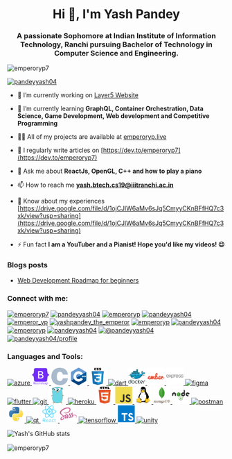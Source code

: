<h1 align="center">Hi 👋, I'm Yash Pandey</h1>
<h3 align="center">A passionate Sophomore at Indian Institute of Information Technology, Ranchi pursuing Bachelor of Technology in Computer Science and Engineering.</h3>

<p align="left"> <img src="https://komarev.com/ghpvc/?username=emperoryp7&label=Profile%20views&color=0e75b6&style=flat" alt="emperoryp7" /> </p>

<p align="left"> <a href="https://twitter.com/pandeyyash04" target="blank"><img src="https://img.shields.io/twitter/follow/pandeyyash04?logo=twitter&style=for-the-badge" alt="pandeyyash04" /></a> </p>

- 🔭 I’m currently working on [Layer5 Website](https://github.com/layer5io/layer5)

- 🌱 I’m currently learning **GraphQL, Container Orchestration, Data Science, Game Development, Web development and Competitive Programming**

- 👨‍💻 All of my projects are available at [emperoryp.live](https://emperoryp.live/)

- 📝 I regularly write articles on [https://dev.to/emperoryp7](https://dev.to/emperoryp7)

- 💬 Ask me about **ReactJs, OpenGL, C++ and how to play a piano**

- 📫 How to reach me **yash.btech.cs19@iiitranchi.ac.in**

- 📄 Know about my experiences [https://drive.google.com/file/d/1ojCJlW6aMv6sJq5CmyyCKnBFfHQ7c3xk/view?usp=sharing](https://drive.google.com/file/d/1ojCJlW6aMv6sJq5CmyyCKnBFfHQ7c3xk/view?usp=sharing)

- ⚡ Fun fact **I am a YouTuber and a Pianist! Hope you'd like my videos! :wink:**

### Blogs posts
<!-- BLOG-POST-LIST:START -->
- [Web Development Roadmap for beginners](https://dev.to/emperoryp7/web-development-roadmap-for-beginners-3p53)
<!-- BLOG-POST-LIST:END -->

<h3 align="left">Connect with me:</h3>
<p align="left">
<a href="https://dev.to/emperoryp7" target="blank"><img align="center" src="https://cdn.jsdelivr.net/npm/simple-icons@3.0.1/icons/dev-dot-to.svg" alt="emperoryp7" height="30" width="40" /></a>
<a href="https://twitter.com/pandeyyash04" target="blank"><img align="center" src="https://cdn.jsdelivr.net/npm/simple-icons@3.0.1/icons/twitter.svg" alt="pandeyyash04" height="30" width="40" /></a>
<a href="https://linkedin.com/in/emperoryp" target="blank"><img align="center" src="https://cdn.jsdelivr.net/npm/simple-icons@3.0.1/icons/linkedin.svg" alt="emperoryp" height="30" width="40" /></a>
<a href="https://fb.com/pandeyyash04" target="blank"><img align="center" src="https://cdn.jsdelivr.net/npm/simple-icons@3.0.1/icons/facebook.svg" alt="pandeyyash04" height="30" width="40" /></a>
<a href="https://instagram.com/emperor_yp" target="blank"><img align="center" src="https://cdn.jsdelivr.net/npm/simple-icons@3.0.1/icons/instagram.svg" alt="emperor_yp" height="30" width="40" /></a>
<a href="https://www.youtube.com/c/yashpandey_the_emperor" target="blank"><img align="center" src="https://cdn.jsdelivr.net/npm/simple-icons@3.0.1/icons/youtube.svg" alt="yashpandey_the_emperor" height="30" width="40" /></a>
<a href="https://www.codechef.com/users/emperoryp" target="blank"><img align="center" src="https://cdn.jsdelivr.net/npm/simple-icons@3.1.0/icons/codechef.svg" alt="emperoryp" height="30" width="40" /></a>
<a href="https://www.hackerrank.com/pandeyyash04" target="blank"><img align="center" src="https://cdn.jsdelivr.net/npm/simple-icons@3.0.1/icons/hackerrank.svg" alt="pandeyyash04" height="30" width="40" /></a>
<a href="https://codeforces.com/profile/emperoryp" target="blank"><img align="center" src="https://cdn.jsdelivr.net/npm/simple-icons@3.0.1/icons/codeforces.svg" alt="emperoryp" height="30" width="40" /></a>
<a href="https://www.leetcode.com/pandeyyash04" target="blank"><img align="center" src="https://cdn.jsdelivr.net/npm/simple-icons@3.0.1/icons/leetcode.svg" alt="pandeyyash04" height="30" width="40" /></a>
<a href="https://www.hackerearth.com/@pandeyyash04" target="blank"><img align="center" src="https://cdn.jsdelivr.net/npm/simple-icons@3.0.1/icons/hackerearth.svg" alt="@pandeyyash04" height="30" width="40" /></a>
<a href="https://auth.geeksforgeeks.org/user/pandeyyash04/profile" target="blank"><img align="center" src="https://cdn.jsdelivr.net/npm/simple-icons@3.0.1/icons/geeksforgeeks.svg" alt="pandeyyash04/profile" height="30" width="40" /></a>
</p>

<h3 align="left">Languages and Tools:</h3>
<p align="left"> <a href="https://azure.microsoft.com/en-in/" target="_blank"> <img src="https://www.vectorlogo.zone/logos/microsoft_azure/microsoft_azure-icon.svg" alt="azure" width="40" height="40"/> </a> <a href="https://getbootstrap.com" target="_blank"> <img src="https://raw.githubusercontent.com/devicons/devicon/master/icons/bootstrap/bootstrap-plain-wordmark.svg" alt="bootstrap" width="40" height="40"/> </a> <a href="https://www.cprogramming.com/" target="_blank"> <img src="https://raw.githubusercontent.com/devicons/devicon/master/icons/c/c-original.svg" alt="c" width="40" height="40"/> </a> <a href="https://www.w3schools.com/cpp/" target="_blank"> <img src="https://raw.githubusercontent.com/devicons/devicon/master/icons/cplusplus/cplusplus-original.svg" alt="cplusplus" width="40" height="40"/> </a> <a href="https://www.w3schools.com/css/" target="_blank"> <img src="https://raw.githubusercontent.com/devicons/devicon/master/icons/css3/css3-original-wordmark.svg" alt="css3" width="40" height="40"/> </a> <a href="https://dart.dev" target="_blank"> <img src="https://www.vectorlogo.zone/logos/dartlang/dartlang-icon.svg" alt="dart" width="40" height="40"/> </a> <a href="https://www.docker.com/" target="_blank"> <img src="https://raw.githubusercontent.com/devicons/devicon/master/icons/docker/docker-original-wordmark.svg" alt="docker" width="40" height="40"/> </a> <a href="https://emberjs.com/" target="_blank"> <img src="https://raw.githubusercontent.com/devicons/devicon/master/icons/ember/ember-original-wordmark.svg" alt="ember" width="40" height="40"/> </a> <a href="https://expressjs.com" target="_blank"> <img src="https://raw.githubusercontent.com/devicons/devicon/master/icons/express/express-original-wordmark.svg" alt="express" width="40" height="40"/> </a> <a href="https://www.figma.com/" target="_blank"> <img src="https://www.vectorlogo.zone/logos/figma/figma-icon.svg" alt="figma" width="40" height="40"/> </a> <a href="https://flutter.dev" target="_blank"> <img src="https://www.vectorlogo.zone/logos/flutterio/flutterio-icon.svg" alt="flutter" width="40" height="40"/> </a> <a href="https://git-scm.com/" target="_blank"> <img src="https://www.vectorlogo.zone/logos/git-scm/git-scm-icon.svg" alt="git" width="40" height="40"/> </a> <a href="https://golang.org" target="_blank"> <img src="https://raw.githubusercontent.com/devicons/devicon/master/icons/go/go-original.svg" alt="go" width="40" height="40"/> </a> <a href="https://heroku.com" target="_blank"> <img src="https://www.vectorlogo.zone/logos/heroku/heroku-icon.svg" alt="heroku" width="40" height="40"/> </a> <a href="https://www.w3.org/html/" target="_blank"> <img src="https://raw.githubusercontent.com/devicons/devicon/master/icons/html5/html5-original-wordmark.svg" alt="html5" width="40" height="40"/> </a> <a href="https://developer.mozilla.org/en-US/docs/Web/JavaScript" target="_blank"> <img src="https://raw.githubusercontent.com/devicons/devicon/master/icons/javascript/javascript-original.svg" alt="javascript" width="40" height="40"/> </a> <a href="https://www.linux.org/" target="_blank"> <img src="https://raw.githubusercontent.com/devicons/devicon/master/icons/linux/linux-original.svg" alt="linux" width="40" height="40"/> </a> <a href="https://www.mongodb.com/" target="_blank"> <img src="https://raw.githubusercontent.com/devicons/devicon/master/icons/mongodb/mongodb-original-wordmark.svg" alt="mongodb" width="40" height="40"/> </a> <a href="https://nodejs.org" target="_blank"> <img src="https://raw.githubusercontent.com/devicons/devicon/master/icons/nodejs/nodejs-original-wordmark.svg" alt="nodejs" width="40" height="40"/> </a> <a href="https://postman.com" target="_blank"> <img src="https://www.vectorlogo.zone/logos/getpostman/getpostman-icon.svg" alt="postman" width="40" height="40"/> </a> <a href="https://www.python.org" target="_blank"> <img src="https://raw.githubusercontent.com/devicons/devicon/master/icons/python/python-original.svg" alt="python" width="40" height="40"/> </a> <a href="https://www.qt.io/" target="_blank"> <img src="https://upload.wikimedia.org/wikipedia/commons/0/0b/Qt_logo_2016.svg" alt="qt" width="40" height="40"/> </a> <a href="https://reactjs.org/" target="_blank"> <img src="https://raw.githubusercontent.com/devicons/devicon/master/icons/react/react-original-wordmark.svg" alt="react" width="40" height="40"/> </a> <a href="https://sass-lang.com" target="_blank"> <img src="https://raw.githubusercontent.com/devicons/devicon/master/icons/sass/sass-original.svg" alt="sass" width="40" height="40"/> </a> <a href="https://www.tensorflow.org" target="_blank"> <img src="https://www.vectorlogo.zone/logos/tensorflow/tensorflow-icon.svg" alt="tensorflow" width="40" height="40"/> </a> <a href="https://www.typescriptlang.org/" target="_blank"> <img src="https://raw.githubusercontent.com/devicons/devicon/master/icons/typescript/typescript-original.svg" alt="typescript" width="40" height="40"/> </a> <a href="https://unity.com/" target="_blank"> <img src="https://www.vectorlogo.zone/logos/unity3d/unity3d-icon.svg" alt="unity" width="40" height="40"/> </a> </p>


![Yash's GitHub stats](https://github-readme-stats.vercel.app/api?username=EmperorYP7&theme=dark&show_icons=true)

<p><img align="center" src="https://github-readme-streak-stats.herokuapp.com/?user=emperoryp7&theme=dark" alt="emperoryp7" /></p>
